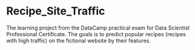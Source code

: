 # Recipe_Site_Traffic
The learning project from the DataCamp practical exam for Data Scientist Professional Certificate. The goals is to predict popular recipes (recipes with high traffic) on the fictional website by their features.
